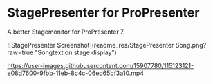 # StagePresenter for ProPresenter

A better Stagemonitor for ProPresenter 7.

![StagePresenter Screenshot](readme_res/StagePresenter Song.png?raw=true "Songtext on stage display")

https://user-images.githubusercontent.com/15907780/115123121-e08d7600-9fbb-11eb-8c4c-06ed65bf3a10.mp4
